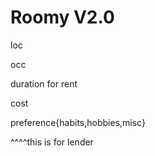 # Roomy V2.0

loc

occ

duration for rent

cost

preference{habits,hobbies,misc}

 ^^^^this is for lender
